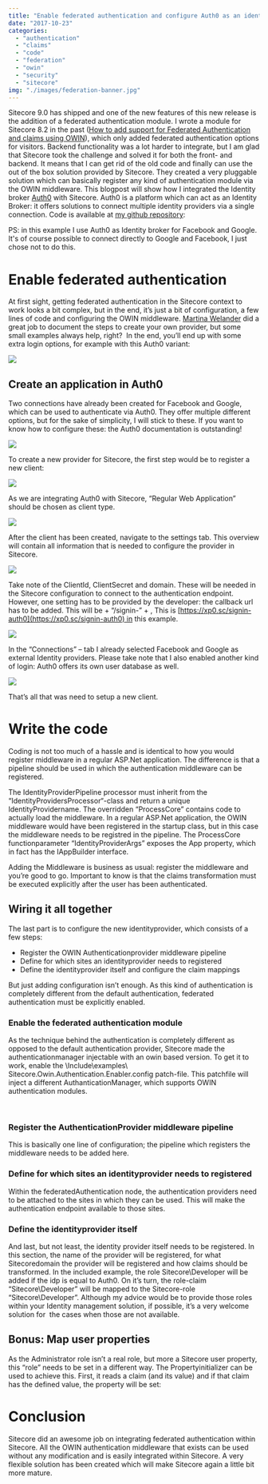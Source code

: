 ```yaml
---
title: "Enable federated authentication and configure Auth0 as an identity provider in Sitecore 9.0"
date: "2017-10-23"
categories: 
  - "authentication"
  - "claims"
  - "code"
  - "federation"
  - "owin"
  - "security"
  - "sitecore"
img: "./images/federation-banner.jpg"
---
```


Sitecore 9.0 has shipped and one of the new features of this new release is the addition of a federated authentication module. I wrote a module for Sitecore 8.2 in the past ([How to add support for Federated Authentication and claims using OWIN](http://blog.baslijten.com/how-to-add-federated-authentication-with-sitecore-and-owin/)), which only added federated authentication options for visitors. Backend functionality was a lot harder to integrate, but I am glad that Sitecore took the challenge and solved it for both the front- and backend. It means that I can get rid of the old code and finally can use the out of the box solution provided by Sitecore. They created a very pluggable solution which can basically register any kind of authentication module via the OWIN middleware. This blogpost will show how I integrated the Identity broker [Auth0](https://auth0.com/) with Sitecore. Auth0 is a platform which can act as an Identity Broker: it offers solutions to connect multiple identity providers via a single connection. Code is available at [my github repository](https://github.com/BasLijten/sitecore-federated-authentication):

PS: in this example I use Auth0 as Identity broker for Facebook and Google. It's of course possible to connect directly to Google and Facebook, I just chose not to do this.

# Enable federated authentication

At first sight, getting federated authentication in the Sitecore context to work looks a bit complex, but in the end, it’s just a bit of configuration, a few lines of code and configuring the OWIN middleware. [Martina Welander](https://t.co/hBZo1L6mtG) did a great job to document the steps to create your own provider, but some small examples always help, right?  In the end, you’ll end up with some extra login options, for example with this Auth0 variant:

![](images/img_59ee54ffe1027.png)

## Create an application in Auth0

Two connections have already been created for Facebook and Google, which can be used to authenticate via Auth0. They offer multiple different options, but for the sake of simplicity, I will stick to these. If you want to know how to configure these: the Auth0 documentation is outstanding!

![](images/img_59ee4e6b1439a.png)

To create a new provider for Sitecore, the first step would be to register a new client:

![](images/img_59ee4e855bd4a.png)

As we are integrating Auth0 with Sitecore, “Regular Web Application” should be chosen as client type.

![](images/img_59ee4ecce1914.png)

After the client has been created, navigate to the settings tab. This overview will contain all information that is needed to configure the provider in Sitecore.

![](images/img_59ee4ee5f3a11.png)

Take note of the ClientId, ClientSecret and domain. These will be needed in the Sitecore configuration to connect to the authentication endpoint. However, one setting has to be provided by the developer: the callback url has to be added. This will be <hostname> + “/signin-” + <identityprovidername>, This is [https://xp0.sc/signin-auth0](https://xp0.sc/signin-auth0) in this example.

![](images/img_59ee4f0adbf43.png)

In the “Connections” – tab I already selected Facebook and Google as external Identity providers. Please take note that I also enabled another kind of login: Auth0 offers its own user database as well.

![](images/img_59ee577ec53a6.png)

That’s all that was need to setup a new client.

# Write the code

Coding is not too much of a hassle and is identical to how you would register middleware in a regular ASP.Net application. The difference is that a pipeline should be used in which the authentication middleware can be registered.

The IdentityProviderPipeline processor must inherit from the “IdentityProvidersProcessor“-class and return a unique IdentityProvidername. The overridden “ProcessCore” contains code to actually load the middleware. In a regular ASP.Net application, the OWIN middleware would have been registered in the startup class, but in this case the middleware needs to be registred in the pipeline. The ProcessCore functionparameter “IdentityProviderArgs” exposes the App property, which in fact has the IAppBuilder interface.

Adding the Middleware is business as usual: register the middleware and you’re good to go. Important to know is that the claims transformation must be executed explicitly after the user has been authenticated.

<script src="https://gist.github.com/BasLijten/a9bab0e5b7cd86718dff89a1829b2a41.js"></script>

## Wiring it all together

The last part is to configure the new identityprovider, which consists of a few steps:

- Register the OWIN Authenticationprovider middleware pipeline
- Define for which sites an identityprovider needs to registered
- Define the identityprovider itself and configure the claim mappings

But just adding configuration isn’t enough. As this kind of authentication is completely different from the default authentication, federated authentication must be explicitly enabled.

### Enable the federated authentication module

As the technique behind the authentication is completely different as opposed to the default authentication provider, Sitecore made the authenticationmanager injectable with an owin based version. To get it to work, enable the \\Include\\examples\\ Sitecore.Owin.Authentication.Enabler.config patch-file. This patchfile will inject a different AuthanticationManager, which supports OWIN authentication modules.

<script src="https://gist.github.com/BasLijten/36207de35d2a388a80f27892bd10e83c.js"></script>

 

### Register the AuthenticationProvider middleware pipeline

This is basically one line of configuration; the pipeline which registers the middleware needs to be added here.

<script src="https://gist.github.com/BasLijten/da4bf51ec5339215405fb54588d93911.js"></script>

### Define for which sites an identityprovider needs to registered

Within the federatedAuthentication node, the authentication providers need to be attached to the sites in which they can be used. This will make the authentication endpoint available to those sites.

<script src="https://gist.github.com/BasLijten/f96561116e7dcdff6e440ceaae339c3c.js"></script>

### Define the identityprovider itself

And last, but not least, the identity provider itself needs to be registered. In this section, the name of the provider will be registered, for what Sitecoredomain the provider will be registered and how claims should be transformed. In the included example, the role Sitecore\\Developer will be added if the idp is equal to Auth0. On it’s turn, the role-claim “Sitecore\\Developer” will be mapped to the Sitecore-role “Sitecore\\Developer”. Although my advice would be to provide those roles within your Identity management solution, if possible, it’s a very welcome solution for  the cases when those are not available.

<script src="https://gist.github.com/BasLijten/c04788bb30a31178e4a5cdd1ae19188d.js"></script>

## Bonus: Map user properties

As the Administrator role isn’t a real role, but more a Sitecore user property, this “role” needs to be set in a different way. The Propertyinitializer can be used to achieve this. First, it reads a claim (and its value) and if that claim has the defined value, the property will be set:

<script src="https://gist.github.com/BasLijten/6011648266bd4852bfc4b22fd9b9eb5e.js"></script>

# Conclusion

Sitecore did an awesome job on integrating federated authentication within Sitecore. All the OWIN authentication middleware that exists can be used without any modification and is easily integrated within Sitecore. A very flexible solution has been created which will make Sitecore again a little bit more mature.
